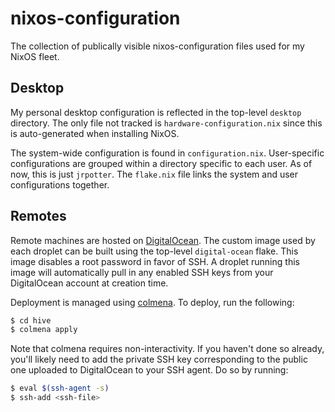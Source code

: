 # nixos-configuration

The collection of publically visible nixos-configuration files used for my
NixOS fleet.

## Desktop

My personal desktop configuration is reflected in the top-level `desktop`
directory. The only file not tracked is `hardware-configuration.nix` since this
is auto-generated when installing NixOS.

The system-wide configuration is found in `configuration.nix`. User-specific
configurations are grouped within a directory specific to each user. As of now,
this is just `jrpotter`. The `flake.nix` file links the system and user
configurations together.

## Remotes

Remote machines are hosted on [DigitalOcean](https://www.digitalocean.com/).
The custom image used by each droplet can be built using the top-level
`digital-ocean` flake. This image disables a root password in favor of SSH.
A droplet running this image will automatically pull in any enabled SSH keys
from your DigitalOcean account at creation time.

Deployment is managed using [colmena](https://github.com/zhaofengli/colmena).
To deploy, run the following:
```bash
$ cd hive
$ colmena apply
```
Note that colmena requires non-interactivity. If you haven't done so already,
you'll likely need to add the private SSH key corresponding to the public one
uploaded to DigitalOcean to your SSH agent. Do so by running:
```bash
$ eval $(ssh-agent -s)
$ ssh-add <ssh-file>
```
